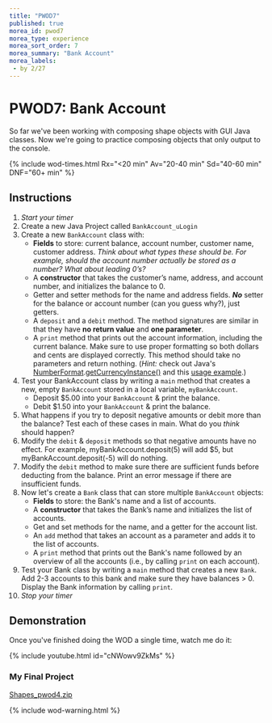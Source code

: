 ```yaml
---
title: "PWOD7"
published: true
morea_id: pwod7
morea_type: experience
morea_sort_order: 7
morea_summary: "Bank Account"
morea_labels:
 - by 2/27
---
```


# PWOD7: Bank Account

So far we've been working with composing shape objects with GUI Java classes. Now we're going to practice composing objects that only output to the console.

{% include wod-times.html Rx="<20 min" Av="20-40 min" Sd="40-60 min" DNF="60+ min" %}

## Instructions

1. *Start your timer* 
1. Create a new Java Project called `BankAccount_uLogin`
1. Create a new `BankAccount` class with:
    * **Fields** to store: current balance, account number, customer name, customer address. *Think about what types these should be. For example, should the account number actually be stored as a number? What about leading 0’s?*
    * A **constructor** that takes the customer’s name, address, and account number, and initializes the balance to 0.
    * Getter and setter methods for the name and address fields. ***No*** setter for the balance or account number (can you guess why?), just getters.
    * A `deposit` and a `debit` method. The method signatures are similar in that they have **no return value** and **one parameter**.
    * A `print` method that prints out the account information, including the current balance. Make sure to use proper formatting so both dollars and cents are displayed correctly. This method should take no parameters and return nothing. (*Hint:* check out Java's [NumberFormat](http://docs.oracle.com/javase/8/docs/api/java/text/NumberFormat.html).[getCurrencyInstance()](http://docs.oracle.com/javase/8/docs/api/java/text/NumberFormat.html#getCurrencyInstance--) and this [usage example](http://stackoverflow.com/a/2379425).) 
1. Test your BankAccount class by writing a `main` method that creates a new, empty `BankAccount` stored in a local variable, `myBankAccount`.
    * Deposit $5.00 into your `BankAccount` & print the balance.
    * Debit $1.50 into your `BankAccount` & print the balance.
1. What happens if you try to deposit negative amounts or debit more than the balance? Test each of these cases in main. What do you *think* should happen?
1. Modify the `debit` & `deposit` methods so that negative amounts have no effect. For example, myBankAccount.deposit(5) will add $5, but myBankAccount.deposit(-5) will do nothing. 
1. Modify the `debit` method to make sure there are sufficient funds before deducting from the balance. Print an error message if there are insufficient funds.
2. Now let's create a `Bank` class that can store multiple `BankAccount` objects:
    * **Fields** to store: the Bank's name and a list of accounts.
    * A **constructor** that takes the Bank’s name and initializes the list of accounts.
    * Get and set methods for the name, and a getter for the account list.
    * An `add` method that takes an account as a parameter and adds it to the list of accounts.
    * A `print` method that prints out the Bank's name followed by an overview of all the accounts (i.e., by calling `print` on each account). 
1. Test your Bank class by writing a `main` method that creates a new `Bank`. Add 2-3 accounts to this bank and make sure they have balances > 0. Display the Bank information by calling `print`.
1. *Stop your timer*

## Demonstration

<!--*Coming soon...*-->

Once you've finished doing the WOD a single time, watch me do it:

{% include youtube.html id="cNWowv9ZkMs" %}

### My Final Project

[Shapes_pwod4.zip](Shapes_pwod4.zip)

{% include wod-warning.html %}
